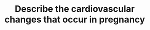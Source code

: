 ---
title: "Describe the cardiovascular changes that occur in pregnancy"
entityType: SAQ
exam: PEX
college: CICM
year: 2010
sitting: B
question: 4
passRate: 27
lo:
- "[[O1]]"
- "[[O2a]]"
EC_expectedDomains:
- "The principal topics to discuss included the increased cardiac output, increased blood volume, changes in red blood cell mass and protein concentrations, decrease in blood pressure and gravitational effects of the gravid uterus on major blood vessels."
- "A structured approach to answering this question was important."
EC_extraCredit:
- "Answers benefited by specific details of percentage change and reference to timing of occurrence."
resources:
- "Hemmings Foundation of Anaesthesia: Basic and Clinical Science Pg 823 – 825"
- "Miller Anaesthesia pgs2308-2309"
---